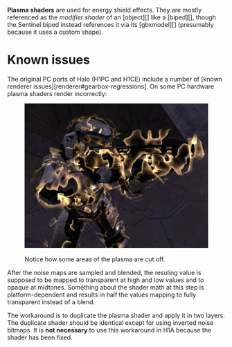 **Plasma shaders** are used for energy shield effects. They are mostly referenced as the _modifier shader_ of an [object][] like a [biped][], though the Sentinel biped instead references it via its [gbxmodel][] (presumably because it uses a custom shape).

# Known issues
The original PC ports of Halo (H1PC and H1CE) include a number of [known renderer issues][renderer#gearbox-regressions]. On some PC hardware plasma shaders render incorrectly:

<figure class="inline">
  <a href="plasma-bad.jpg">
    <img src="plasma-bad.jpg" alt=""/>
  </a>
  <figcaption>
    <p>Notice how some areas of the plasma are cut off.</p>
  </figcaption>
</figure>

After the noise maps are sampled and blended, the resuling value is supposed to be mapped to transparent at high and low values and to opaque at midtones. Something about the shader math at this step is platform-dependent and results in half the values mapping to fully transparent instead of a blend.

The workaround is to duplicate the plasma shader and apply it in two layers. The duplicate shader should be identical except for using inverted noise bitmaps. It is **not necessary** to use this workaround in H1A because the shader has been fixed.
